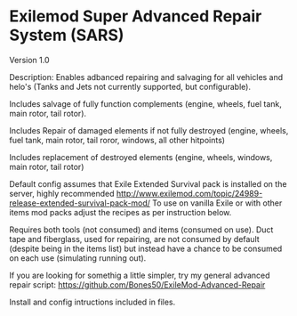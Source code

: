 # Exilemod Super Advanced Repair System (SARS)

Version 1.0

Description:
Enables adbanced repairing and salvaging for all vehicles and helo's (Tanks and Jets not currently supported, but configurable).

Includes salvage of fully function complements (engine, wheels, fuel tank, main rotor, tail rotor).

Includes Repair of damaged elements if not fully destroyed (engine, wheels, fuel tank, main rotor, tail roror, windows, all other hitpoints)

Includes replacement of destroyed elements (engine, wheels, windows, main rotor, tail rotor)

Default config assumes that Exile Extended Survival pack is installed on the server, highly recommended http://www.exilemod.com/topic/24989-release-extended-survival-pack-mod/  To use on vanilla Exile or with other items mod packs adjust the recipes as per instruction below.

Requires both tools (not consumed) and items (consumed on use). Duct tape and fiberglass, used for repairing, are not consumed by default (despite being in the items list) but instead have a chance to be consumed on each use (simulating running out).

If you are looking for somethig a little simpler, try my general advanced repair script: https://github.com/Bones50/ExileMod-Advanced-Repair 

Install and config intructions included in files.
